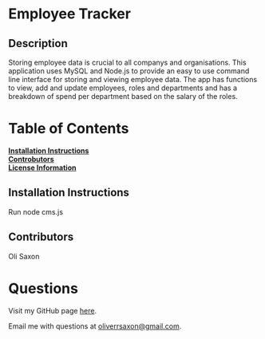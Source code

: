 # Employee Tracker

## Description

Storing employee data is crucial to all companys and organisations. This application uses MySQL and Node.js to provide an easy to use command line interface for storing and viewing employee data. The app has functions to view, add and update employees, roles and departments and has a breakdown of spend per department based on the salary of the roles.

  
# Table of Contents

  **[Installation Instructions](#intallation-instructions)**<br>
  **[Controbutors](#contributors)**<br>
  **[License Information](#license)**<br>
  
## Installation Instructions
Run node cms.js

  
## Contributors
Oli Saxon

  
# Questions

Visit my GitHub page [here](https://github.com/osaxon).

Email me with questions at [oliverrsaxon@gmail.com](oliverrsaxon@gmail.com).

